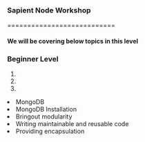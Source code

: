 <h3>Sapient Node Workshop</h3>
===========================
<h4>We will be covering below topics in this level</h4>
  <h3>Beginner Level</h3>
  <ol>
    <li></li>
    <li></li>
    <li></li>
  </ol>
  
  
  <li>MongoDB</li>
  <li>MongoDB Installation</li>
  <li>Bringout modularity</li>
  <li>Writing maintainable and reusable code</li>
  <li>Providing encapsulation</li>
</ol>
  
